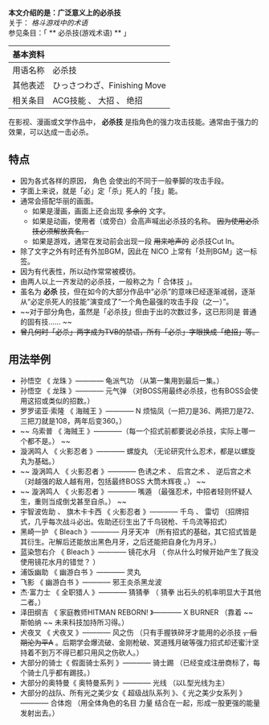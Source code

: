 **本文介绍的是：广泛意义上的必杀技**  
关于： _格斗游戏中的术语_  
参见条目：「 ** 必杀技(游戏术语)  ** 」

|  **基本资料**  ||
|---|---|
|用语名称  |  必杀技   |
|其他表述  |  ひっさつわざ、Finishing Move   |
|相关条目  |  ACG技能  、  大招  、  绝招   |
  
在影视、漫画或文学作品中， **必杀技** 是指角色的强力攻击技能。通常由于强力的效果，可以达成一击必杀。

##  特点

  * 因为各式各样的原因，  角色  会使出的不同于一般拳脚的攻击手段。 
  * 字面上来说，就是「必」定「杀」死人的「技」能。 
  * 通常会搭配华丽的画面。 
    * 如果是漫画，画面上还会出现 ~~多余的~~ 文字。 
    * 如果是动画，使用者（或旁白）会高声喊出必杀技的名称。 ~~因为使用必杀技必须解放真名。~~
    * 如果是游戏，通常在发动前会出现一段 ~~用来呛声的~~ 必杀技Cut In。 
  * 除了文字之外有时还有外加BGM，因此在  NICO  上常有「处刑BGM」这一标签。 
  * 因为有代表性，所以动作常常被模彷。 
  * 由两人以上一齐发动的必杀技，一般称之为「  合体技  」。 
  * 虽名为 **必杀** 技，但在如今的大部分作品中“必杀”的意味已经逐渐减弱，逐渐从“必定杀死人的技能”演变成了“一个角色最强的攻击手段（之一）”。 
  * ~~对于部分角色，虽然是「必杀技」但由于出的次数过多，这已形同是 普通  的固有技…… ~~
  * ~~曾几何时「必杀」两字成为TVB的禁语，所有「必杀」字眼换成「绝招」等。~~

##  用法举例

  * 孙悟空  《  龙珠  》————  龟派气功  （从第一集用到最后一集。） 
  * 孙悟空  《  龙珠  》————  元气弹  （对BOSS用最终必杀技，也有BOSS会使用这招或类似的招数。） 
  * 罗罗诺亚·索隆  《  海贼王  》———— N 烦恼凤（一把刀是36、两把刀是72、三把刀就是108，两年后变360。） 
  * ~~ 乌索普  《  海贼王  》————（每一个招式前都要说必杀技，实际上哪一个都不是。） ~~
  * 漩涡鸣人  《  火影忍者  》————  螺旋丸  （无论研究什么忍术，都是以螺旋丸为基础。） 
  * ~~ 漩涡鸣人  《  火影忍者  》————  色诱之术  、  后宫之术  、  逆后宫之术  （对越强的敌人越有用，包括最终BOSS  大筒木辉夜  。） ~~
  * ~~ 漩涡鸣人  《  火影忍者  》————  嘴遁  （最强忍术，中招者轻则怀疑人生，重则当成倒戈甚至自杀。） ~~
  * 宇智波佐助  、  旗木卡卡西  《  火影忍者  》————  千鸟  、  雷切  （招牌招式，几乎每次战斗必出。佐助还衍生出了千鸟锐枪、千鸟流等招式） 
  * 黑崎一护  《  Bleach  》————  月牙天冲  （所有招式的基础，其它招式皆是其衍生。卍解后还能放出黑色月牙，之后还能把自身化为月牙。） 
  * 蓝染惣右介  《  Bleach  》————  镜花水月  （  你从什么时候开始产生了我没使用镜花水月的错觉？  ） 
  * 浦饭幽助  《  幽游白书  》————  灵丸 
  * 飞影  《  幽游白书  》————  邪王炎杀黑龙波 
  * 杰·富力士  《  全职猎人  》————  猜猜拳  （  猜拳  出石头的机率明显大于其他二者。） 
  * 泽田纲吉  《  家庭教师HITMAN REBORN!  》————  X BURNER  （靠着 ~~ 斯帕纳  ~~ 未来科技加持所习得。） 
  * 犬夜叉  《  犬夜叉  》————  风之伤  （只有手握铁碎牙才能用的必杀技 ~~，后期沦为平A~~ 。后期学会爆流破、金刚枪破、冥道残月破等强力招式却还蜜汁坚持着不到万不得已都只用风之伤砍人。） 
  * 大部分的骑士《  假面骑士系列  》————  骑士踢  （已经变成注册商标了，每个骑士几乎都有踢技。） 
  * 大部分的奥特曼《  奥特曼系列  》————  光线  （以L型光线为主） 
  * 大部分的战队、所有光之美少女《  超级战队系列  》、《  光之美少女系列  》————  合体炮  （用全体角色的名目  力量  结合在一起，形成一股更强的能量发射出去。） 